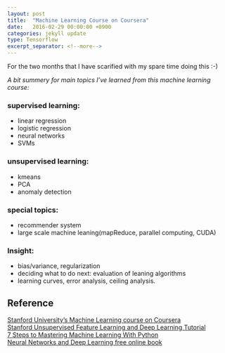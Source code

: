 ```yaml
---
layout: post
title:  "Machine Learning Course on Coursera"
date:   2016-02-29 00:00:00 +0900
categories: jekyll update
type: Tensorflow
excerpt_separator: <!--more-->
---
```

For the two months that I have scarified with my spare time doing this :-)
<!--more-->

*A bit summery for main topics I’ve learned from this machine learning course:*

### supervised learning:
- linear regression
- logistic regression
- neural networks
- SVMs

### unsupervised learning:
- kmeans
- PCA
- anomaly detection

### special topics:
- recommender system
- large scale machine leaning(mapReduce, parallel computing, CUDA)

### Insight:
- bias/variance, regularization
- deciding what to do next: evaluation of leaning algorithms
- learning curves, error analysis, ceiling analysis.

Reference
---
[Stanford University’s Machine Learning course on Coursera][R1]<br />
[Stanford Unsupervised Feature Learning and Deep Learning Tutorial][R2]<br />
[7 Steps to Mastering Machine Learning With Python][R3]<br />
[Neural Networks and Deep Learning free online book][R4]


[R1]: https://www.coursera.org/learn/machine-learning/
[R2]: http://ufldl.stanford.edu/tutorial/
[R3]: http://www.kdnuggets.com/2015/11/seven-steps-machine-learning-python.html/2
[R4]: http://neuralnetworksanddeeplearning.com/
